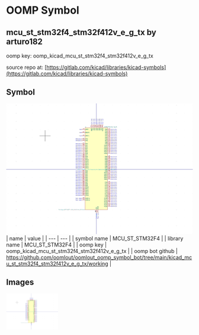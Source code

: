 # OOMP Symbol  
## mcu_st_stm32f4_stm32f412v_e_g_tx  by arturo182  
  
oomp key: oomp_kicad_mcu_st_stm32f4_stm32f412v_e_g_tx  
  
source repo at: [https://gitlab.com/kicad/libraries/kicad-symbols](https://gitlab.com/kicad/libraries/kicad-symbols)  
## Symbol  
  
[![working.png](working_600.png)](working.png)  
| name | value | 
| --- | --- | 
| symbol name | MCU_ST_STM32F4 | 
| library name | MCU_ST_STM32F4 | 
| oomp key | oomp_kicad_mcu_st_stm32f4_stm32f412v_e_g_tx | 
| oomp bot github | https://github.com/oomlout/oomlout_oomp_symbol_bot/tree/main/kicad_mcu_st_stm32f4_stm32f412v_e_g_tx/working | 
## Images  
  
[![working.png](working_140.png)](working.png)  
